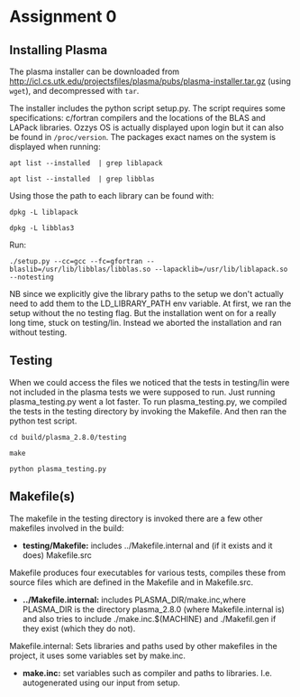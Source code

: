 # Assignment 0

## Installing Plasma
The plasma installer can be downloaded from
<http://icl.cs.utk.edu/projectsfiles/plasma/pubs/plasma-installer.tar.gz> (using
`wget`), and decompressed with `tar`. 

The installer includes the python script setup.py. The script requires some
specifications: c/fortran compilers and the locations of the BLAS and LAPack
libraries. Ozzys OS is actually displayed upon login but it can also be found in
`/proc/version`. The packages exact names on the system is displayed when running:

```apt list --installed  | grep liblapack ``` 

```apt list --installed  | grep libblas ``` 

Using those the path to each library can be found with:

```dpkg -L liblapack```

```dpkg -L libblas3```

Run: 

```./setup.py --cc=gcc --fc=gfortran --blaslib=/usr/lib/libblas/libblas.so --lapacklib=/usr/lib/liblapack.so --notesting```

NB since we explicitly give the library paths to the setup we don't actually
need to add them to the LD_LIBRARY_PATH env variable. At first, we ran the setup without the no testing flag. But the installation went on for a really long time, stuck on testing/lin. Instead we aborted the installation and ran without testing. 

## Testing

When we could access the files we noticed that the tests in testing/lin
were not included in the plasma tests we were supposed to run. Just running
plasma_testing.py went a lot faster. To run plasma_testing.py, we compiled the
tests in the testing directory by invoking the Makefile. And then ran the python
test script.

```cd build/plasma_2.8.0/testing ```

```make```

```python plasma_testing.py```

## Makefile(s)

The makefile in the testing directory is invoked there are a few other makefiles
involved in the build:

* __testing/Makefile:__ includes ../Makefile.internal and (if it exists and it
does) Makefile.src

Makefile produces four executables for various tests, compiles these from source
files which are defined in the Makefile and in Makefile.src.

* __../Makefile.internal:__ includes PLASMA_DIR/make.inc,where PLASMA_DIR is the
directory plasma_2.8.0 (where Makefile.internal is) and also tries to include
./make.inc.$(MACHINE) and ./Makefil.gen if they exist (which they do not).

Makefile.internal: Sets libraries and paths used by other makefiles in the project, it uses some variables set by make.inc.  

* __make.inc:__ set variables such as compiler and paths to libraries. I.e. autogenerated using our input from setup.

